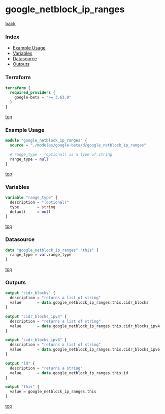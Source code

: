 # google_netblock_ip_ranges

[back](../google-beta.md)

### Index

- [Example Usage](#example-usage)
- [Variables](#variables)
- [Datasource](#datasource)
- [Outputs](#outputs)

### Terraform

```terraform
terraform {
  required_providers {
    google-beta = ">= 3.63.0"
  }
}
```

[top](#index)

### Example Usage

```terraform
module "google_netblock_ip_ranges" {
  source = "./modules/google-beta/d/google_netblock_ip_ranges"

  # range_type - (optional) is a type of string
  range_type = null
}
```

[top](#index)

### Variables

```terraform
variable "range_type" {
  description = "(optional)"
  type        = string
  default     = null
}
```

[top](#index)

### Datasource

```terraform
data "google_netblock_ip_ranges" "this" {
  range_type = var.range_type
}
```

[top](#index)

### Outputs

```terraform
output "cidr_blocks" {
  description = "returns a list of string"
  value       = data.google_netblock_ip_ranges.this.cidr_blocks
}

output "cidr_blocks_ipv4" {
  description = "returns a list of string"
  value       = data.google_netblock_ip_ranges.this.cidr_blocks_ipv4
}

output "cidr_blocks_ipv6" {
  description = "returns a list of string"
  value       = data.google_netblock_ip_ranges.this.cidr_blocks_ipv6
}

output "id" {
  description = "returns a string"
  value       = data.google_netblock_ip_ranges.this.id
}

output "this" {
  value = google_netblock_ip_ranges.this
}
```

[top](#index)